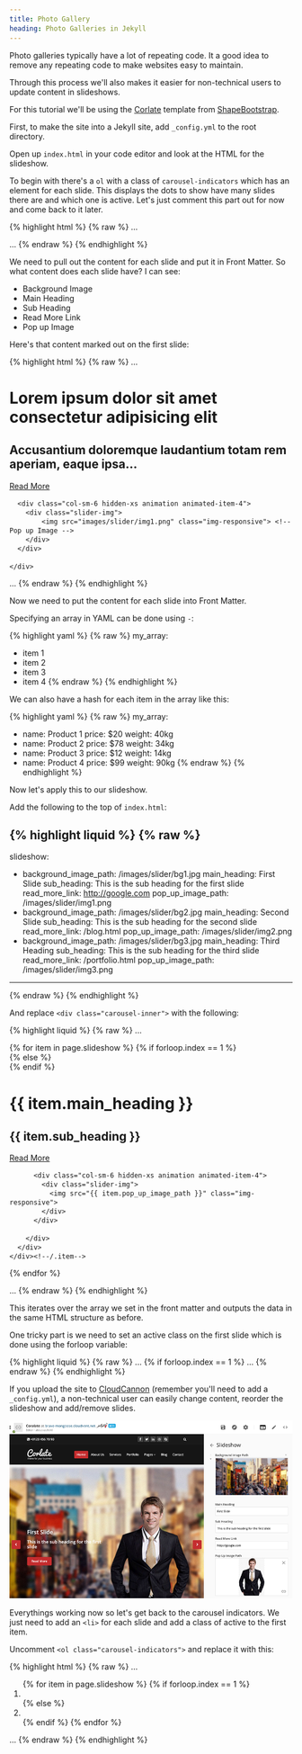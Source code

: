 ```yaml
---
title: Photo Gallery
heading: Photo Galleries in Jekyll
---
```


Photo galleries typically have a lot of repeating code. It a good idea to remove any repeating code to make websites easy to maintain.

Through this process we'll also makes it easier for non-technical users to update content in slideshows.

For this tutorial we'll be using the [Corlate](/corlate.zip) template from [ShapeBootstrap](http://shapebootstrap.net/).

First, to make the site into a Jekyll site, add `_config.yml` to the root directory.

Open up `index.html` in your code editor and look at the HTML for the slideshow.

To begin with there's a `ol` with a class of `carousel-indicators` which has an element for each slide. This displays the dots to show have many slides there are and which one is active. Let's just comment this part out for now and come back to it later.

{% highlight html %}
{% raw %}
...
<!--<ol class="carousel-indicators">
    <li data-target="#main-slider" data-slide-to="0" class="active"></li>
    <li data-target="#main-slider" data-slide-to="1"></li>
    <li data-target="#main-slider" data-slide-to="2"></li>
</ol>-->
...
{% endraw %}
{% endhighlight %}

We need to pull out the content for each slide and put it in Front Matter. So what content does each slide have? I can see:

* Background Image
* Main Heading
* Sub Heading
* Read More Link
* Pop up Image

Here's that content marked out on the first slide:

{% highlight html %}
{% raw %}
...
<div class="item active" style="background-image: url(images/slider/bg1.jpg)"> <!-- Background Image -->
  <div class="container">
    <div class="row slide-margin">
      <div class="col-sm-6">
        <div class="carousel-content">
          <h1 class="animation animated-item-1">Lorem ipsum dolor sit amet consectetur adipisicing elit</h1> <!-- Main Heading -->
          <h2 class="animation animated-item-2">Accusantium doloremque laudantium totam rem aperiam, eaque ipsa...</h2> <!-- Sub Heading -->
          <a class="btn-slide animation animated-item-3" href="#">Read More</a> <!-- Read More Link -->
        </div>
      </div>

      <div class="col-sm-6 hidden-xs animation animated-item-4">
        <div class="slider-img">
            <img src="images/slider/img1.png" class="img-responsive"> <!-- Pop up Image -->
        </div>
      </div>

    </div>
  </div>
</div>
...
{% endraw %}
{% endhighlight %}

Now we need to put the content for each slide into Front Matter.

Specifying an array in YAML can be done using `-`:

{% highlight yaml %}
{% raw %}
my_array:
  - item 1
  - item 2
  - item 3
  - item 4
{% endraw %}
{% endhighlight %}

We can also have a hash for each item in the array like this:

{% highlight yaml %}
{% raw %}
my_array:
  - name: Product 1
    price: $20
    weight: 40kg
  - name: Product 2
    price: $78
    weight: 34kg
  - name: Product 3
    price: $12
    weight: 14kg
  - name: Product 4
    price: $99
    weight: 90kg
{% endraw %}
{% endhighlight %}

Now let's apply this to our slideshow.

Add the following to the top of `index.html`:

{% highlight liquid %}
{% raw %}
---
slideshow:
  - background_image_path: /images/slider/bg1.jpg
    main_heading: First Slide
    sub_heading: This is the sub heading for the first slide
    read_more_link: http://google.com
    pop_up_image_path: /images/slider/img1.png
  - background_image_path: /images/slider/bg2.jpg
    main_heading: Second Slide
    sub_heading: This is the sub heading for the second slide
    read_more_link: /blog.html
    pop_up_image_path: /images/slider/img2.png
  - background_image_path: /images/slider/bg3.jpg
    main_heading: Third Heading
    sub_heading: This is the sub heading for the third slide
    read_more_link: /portfolio.html
    pop_up_image_path: /images/slider/img3.png
---
{% endraw %}
{% endhighlight %}

And replace `<div class="carousel-inner">` with the following:

{% highlight liquid %}
{% raw %}
...
<div class="carousel-inner">
  {% for item in page.slideshow %}
    {% if forloop.index == 1 %}
      <div class="item active" style="background-image: url({{ item.background_image_path }})">
    {% else %}
      <div class="item" style="background-image: url({{ item.background_image_path }})">
    {% endif %}
      <div class="container">
        <div class="row slide-margin">
          <div class="col-sm-6">
            <div class="carousel-content">
              <h1 class="animation animated-item-1">{{ item.main_heading }}</h1>
              <h2 class="animation animated-item-2">{{ item.sub_heading }}</h2>
              <a class="btn-slide animation animated-item-3" href="{{ item.read_more_link }}">Read More</a>
            </div>
          </div>

          <div class="col-sm-6 hidden-xs animation animated-item-4">
            <div class="slider-img">
              <img src="{{ item.pop_up_image_path }}" class="img-responsive">
            </div>
          </div>

        </div>
      </div>
    </div><!--/.item-->
  {% endfor %}
</div><!--/.carousel-inner-->
...
{% endraw %}
{% endhighlight %}

This iterates over the array we set in the front matter and outputs the data in the same HTML structure as before.

One tricky part is we need to set an active class on the first slide which is done using the forloop variable:

{% highlight liquid %}
{% raw %}
...
{% if forloop.index == 1 %}
...
{% endraw %}
{% endhighlight %}

If you upload the site to [CloudCannon](http://cloudcannon.com) (remember you'll need to add a `_config.yml`), a non-technical user can easily change content, reorder the slideshow and add/remove slides.

![CloudCannon Front Matter](/img/tutorials/slideshow/cloudcannon.png)

Everythings working now so let's get back to the carousel indicators. We just need to add an `<li>` for each slide and add a class of active to the first item.

Uncomment `<ol class="carousel-indicators">` and replace it with this:

{% highlight html %}
{% raw %}
...
<ol class="carousel-indicators">
    {% for item in page.slideshow %}
      {% if forloop.index == 1 %}
        <li data-target="#main-slider" data-slide-to="{{ forloop.index0 }}" class="active"></li>
      {% else %}
        <li data-target="#main-slider" data-slide-to="{{ forloop.index0 }}"></li>
      {% endif %}
    {% endfor %}
</ol>
...
{% endraw %}
{% endhighlight %}
